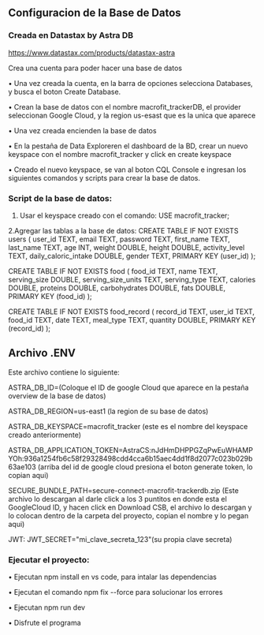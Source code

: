 ## Configuracion de la Base de Datos
### Creada en Datastax by Astra DB

https://www.datastax.com/products/datastax-astra

Crea una cuenta para poder hacer una base de datos

• Una vez creada la cuenta, en la barra de opciones selecciona Databases, y busca el boton Create Database.

• Crean la base de datos con el nombre macrofit_trackerDB, el provider seleccionan Google Cloud, y la region us-esast que es la unica que aparece

• Una vez creada encienden la base de datos

• En la pestaña de Data Exploreren el dashboard de la BD, crear un nuevo keyspace con el nombre macrofit_tracker y click en create keyspace

• Creado el nuevo keyspace, se van al boton CQL Console e ingresan los siguientes comandos y scripts para crear la base de datos.


### Script de la base de datos:

1. Usar el keyspace creado con el comando:
   USE macrofit_tracker;

2.Agregar las tablas a la base de datos:
CREATE TABLE IF NOT EXISTS users (
  user_id TEXT,
  email TEXT,
  password TEXT,
  first_name TEXT,
  last_name TEXT,
  age INT,
  weight DOUBLE,
  height DOUBLE,
  activity_level TEXT,
  daily_caloric_intake DOUBLE,
  gender TEXT,
  PRIMARY KEY (user_id)
);

CREATE TABLE IF NOT EXISTS food (
  food_id TEXT,
  name TEXT,
  serving_size DOUBLE,
  serving_size_units TEXT,
  serving_type TEXT,
  calories DOUBLE,
  proteins DOUBLE,
  carbohydrates DOUBLE,
  fats DOUBLE,
  PRIMARY KEY (food_id)
);

CREATE TABLE IF NOT EXISTS food_record (
  record_id TEXT,
  user_id TEXT,
  food_id TEXT,
  date TEXT,
  meal_type TEXT,
  quantity DOUBLE,
  PRIMARY KEY (record_id)
);

## Archivo .ENV

Este archivo contiene lo siguiente:

ASTRA_DB_ID=(Coloque el ID de google Cloud que aparece en la pestaña overview de la base de datos)

ASTRA_DB_REGION=us-east1 (la region de su base de datos)

ASTRA_DB_KEYSPACE=macrofit_tracker (este es el nombre del keyspace creado anteriormente)

ASTRA_DB_APPLICATION_TOKEN=AstraCS:nJdHmDHPPGZqPwEuWHAMPYOh:936a1254fb6c58f29328498cdd4cca6b15aec4dd1f8d2077c023b029b63ae103 (arriba del id de google cloud presiona el boton generate token, lo copian aqui)

SECURE_BUNDLE_PATH=secure-connect-macrofit-trackerdb.zip (Este archivo lo descargan al darle click a los 3 puntitos en donde esta el GoogleCloud ID, y hacen click en Download CSB, el archivo lo descargan y lo colocan dentro de la carpeta del proyecto, copian el nombre y lo pegan aqui)


JWT:
JWT_SECRET="mi_clave_secreta_123"(su propia clave secreta)

### Ejecutar el proyecto:

• Ejecutan npm install en vs code, para intalar las dependencias

• Ejecutan el comando npm fix --force para solucionar los errores

• Ejecutan npm run dev

• Disfrute el programa


